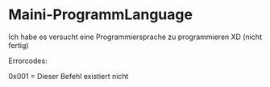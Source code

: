 # Maini-ProgrammLanguage
Ich habe es versucht eine Programmiersprache zu programmieren XD (nicht fertig)

Errorcodes:

0x001 = Dieser Befehl existiert nicht
